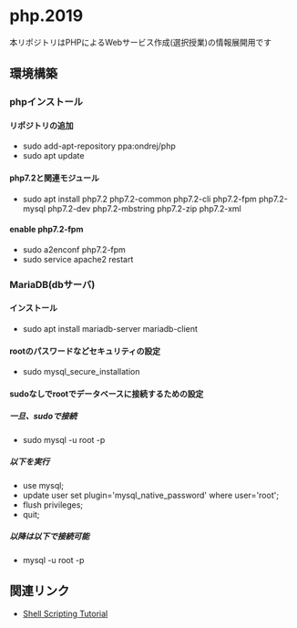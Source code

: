 # php.2019

本リポジトリはPHPによるWebサービス作成(選択授業)の情報展開用です

## 環境構築

### phpインストール

#### リポジトリの追加

- sudo add-apt-repository ppa:ondrej/php
- sudo apt update

#### php7.2と関連モジュール

- sudo apt install php7.2 php7.2-common php7.2-cli php7.2-fpm php7.2-mysql php7.2-dev php7.2-mbstring php7.2-zip php7.2-xml

#### enable php7.2-fpm

- sudo a2enconf php7.2-fpm
- sudo service apache2 restart

### MariaDB(dbサーバ)

#### インストール
- sudo apt install mariadb-server mariadb-client

#### rootのパスワードなどセキュリティの設定
- sudo mysql_secure_installation

#### sudoなしでrootでデータベースに接続するための設定

##### 一旦、sudoで接続
- sudo mysql -u root -p

##### 以下を実行
- use mysql;
- update user set plugin='mysql_native_password' where user='root';
- flush privileges; 
- quit;

##### 以降は以下で接続可能
- mysql -u root -p


## 関連リンク

- [Shell Scripting Tutorial](https://www.shellscript.sh/index.html)
